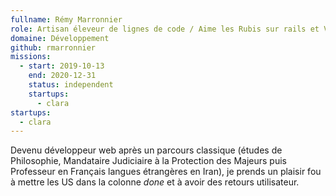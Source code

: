 ```yaml
---
fullname: Rémy Marronnier
role: Artisan éleveur de lignes de code / Aime les Rubis sur rails et VueJS
domaine: Développement
github: rmarronnier
missions:
  - start: 2019-10-13
    end: 2020-12-31
    status: independent
    startups:
      - clara
startups:
  - clara
---
```

Devenu développeur web après un parcours classique (études de Philosophie, Mandataire Judiciaire à la Protection des Majeurs puis Professeur en Français langues étrangères en Iran), je prends un plaisir fou à mettre les US dans la colonne *done* et à avoir des retours utilisateur.